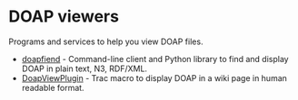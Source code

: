 # DOAP viewers

Programs and services to help you view DOAP files.

* [doapfiend](http://pypi.python.org/pypi/doapfiend/0.3.3) - Command-line client and Python library to find and display DOAP in plain text, N3, RDF/XML.
* [DoapViewPlugin](http://trac-hacks.org/wiki/DoapViewMacro) - Trac macro to display DOAP in a wiki page in human readable format.